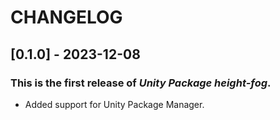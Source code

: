 # CHANGELOG

## [0.1.0] - 2023-12-08
### This is the first release of *Unity Package height-fog*.
- Added support for Unity Package Manager.